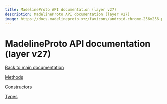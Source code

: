 ```yaml
---
title: MadelineProto API documentation (layer v27)
description: MadelineProto API documentation (layer v27)
image: https://docs.madelineproto.xyz/favicons/android-chrome-256x256.png
---
```

# MadelineProto API documentation (layer v27)  

[Back to main documentation](..)  


[Methods](methods/)

[Constructors](constructors/)

[Types](types/)